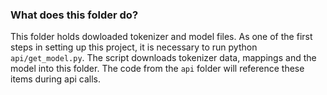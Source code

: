 ### What does this folder do?

This folder holds dowloaded tokenizer and model files.
As one of the first steps in setting up this project, it is necessary to run python `api/get_model.py`.
The script downloads tokenizer data, mappings and the model into this folder.
The code from the `api` folder will reference these items during api calls.